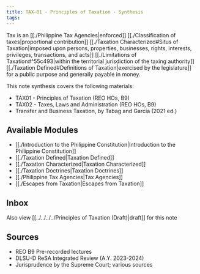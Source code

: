 ```yaml
---
title: TAX-01 - Principles of Taxation - Synthesis
tags: 
---
```


Tax is an [[./Philippine Tax Agencies|enforced]] [[./Classification of taxes|proportional contribution]] [[./Taxation Characterized#Situs of Taxation|imposed upon persons, properties, businesses, rights, interests, privileges, transactions, and acts]] [[./Limitations of Taxation#^55c493|within the territorial jurisdiction of the taxing authority]] [[./Taxation Defined#Definitions of Taxation|exercised by the legislature]] for a public purpose and generally payable in money.

This note synthesis covers the following materials:
- TAX01 - Principles of Taxation (REO HOs, B9)
- TAX02 - Taxes, Laws and Administration (REO HOs, B9)
- Transfer and Business Taxation, by Tabag and Garcia (2021 ed.)
## Available Modules
- [[./Introduction to the Philippine Constitution|Introduction to the Philippine Constitution]]
- [[./Taxation Defined|Taxation Defined]]
- [[./Taxation Characterized|Taxation Characterized]]
- [[./Taxation Doctrines|Taxation Doctrines]]
- [[./Philippine Tax Agencies|Tax Agencies]]
- [[./Escapes from Taxation|Escapes from Taxation]]

## Inbox
Also view [[../../../../Principles of Taxation (Draft)|draft]] for this note

## Sources
- REO B9 Pre-recorded lectures
- DLSU-D ReSA Integrated Review (A.Y. 2023-2024)
- Jurisprudence by the Supreme Court; various sources
